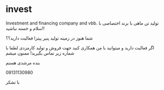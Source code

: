 # invest
Investment and financing company and
vbb.  تولید تن ماهی با برند اختصاصی با سلام و خسته نباشید!!

شما هنوز در زمینه تولید پنیر پیتزا فعالیت دارید؟؟ 

اگر فعاليت دارید و میتوانید با من همکاری کنید جهت فروش و تولید کارمزدی لطفا با شماره زیر تماس بگیرید! ممنون میشم 

بنده مرشدی هستم

09131130980

با تشکر

